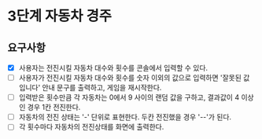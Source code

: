 # 3단계 자동차 경주

## 요구사항
- [X] 사용자는 전진시킬 자동차 대수와 횟수를 콘솔에서 입력할 수 있다.
- [ ] 사용자가 전진시킬 자동차 대수와 횟수를 숫자 이외의 값으로 입력하면 '잘못된 값입니다' 안내 문구를 출력하고, 게임을 재시작한다. 
- [ ] 입력받은 횟수만큼 각 자동차는 0에서 9 사이의 랜덤 값을 구하고, 결과값이 4 이상인 경우 1칸 전진한다.
- [ ] 자동차의 전진 상태는 '-' 단위로 표현한다. 두칸 전진했을 경우 '--'가 된다.
- [ ] 각 횟수마다 자동차의 전진상태를 화면에 출력한다.